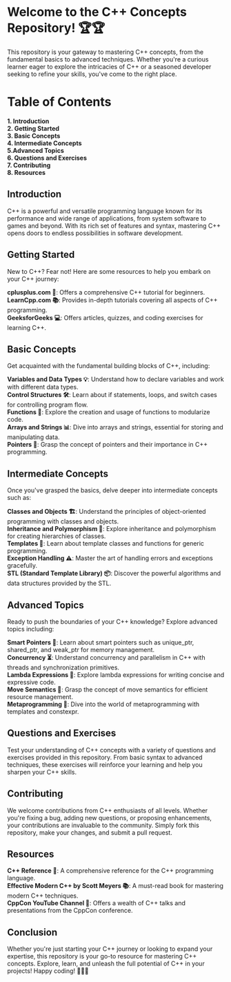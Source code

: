 # Welcome to the C++ Concepts Repository! 🏆🏆

This repository is your gateway to mastering C++ concepts, from the fundamental basics to advanced techniques. Whether you're a curious learner eager to explore the intricacies of C++ or a seasoned developer seeking to refine your skills, you've come to the right place. 

# Table of Contents
**1. Introduction** <br/>
**2. Getting Started**<br/>
**3. Basic Concepts**<br/>
**4. Intermediate Concepts**<br/>
**5.Advanced Topics**<br/>
**6. Questions and Exercises**<br/>
**7. Contributing**<br/>
**8. Resources**<br/>
## Introduction
C++ is a powerful and versatile programming language known for its performance and wide range of applications, from system software to games and beyond. With its rich set of features and syntax, mastering C++ opens doors to endless possibilities in software development.

## Getting Started
New to C++? Fear not! Here are some resources to help you embark on your C++ journey:

**cplusplus.com 📘**: Offers a comprehensive C++ tutorial for beginners.<br/>
**LearnCpp.com 📚**: Provides in-depth tutorials covering all aspects of C++ programming.<br/>
**GeeksforGeeks 💻**: Offers articles, quizzes, and coding exercises for learning C++.<br/>
## Basic Concepts
Get acquainted with the fundamental building blocks of C++, including:

**Variables and Data Types 💡**: Understand how to declare variables and work with different data types.<br/>
**Control Structures 🛠️**: Learn about if statements, loops, and switch cases for controlling program flow.<br/>
**Functions 🔄**: Explore the creation and usage of functions to modularize code.<br/>
**Arrays and Strings 📊**: Dive into arrays and strings, essential for storing and manipulating data.<br/>
**Pointers 🎯**: Grasp the concept of pointers and their importance in C++ programming.<br/>
## Intermediate Concepts
Once you've grasped the basics, delve deeper into intermediate concepts such as:

**Classes and Objects 🏗️**: Understand the principles of object-oriented programming with classes and objects.<br/>
**Inheritance and Polymorphism 🧬**: Explore inheritance and polymorphism for creating hierarchies of classes.<br/>
**Templates 📄**: Learn about template classes and functions for generic programming.<br/>
**Exception Handling ⚠️**: Master the art of handling errors and exceptions gracefully.<br/>
**STL (Standard Template Library) 📦**: Discover the powerful algorithms and data structures provided by the STL.<br/>
## Advanced Topics
Ready to push the boundaries of your C++ knowledge? Explore advanced topics including:

**Smart Pointers 🧠**: Learn about smart pointers such as unique_ptr, shared_ptr, and weak_ptr for memory management.<br/>
**Concurrency ⏳**: Understand concurrency and parallelism in C++ with threads and synchronization primitives.<br/>
**Lambda Expressions 🐑**: Explore lambda expressions for writing concise and expressive code.<br/>
**Move Semantics 🚚**: Grasp the concept of move semantics for efficient resource management.<br/>
**Metaprogramming 🤖**: Dive into the world of metaprogramming with templates and constexpr.<br/>
## Questions and Exercises
Test your understanding of C++ concepts with a variety of questions and exercises provided in this repository. From basic syntax to advanced techniques, these exercises will reinforce your learning and help you sharpen your C++ skills.

## Contributing
We welcome contributions from C++ enthusiasts of all levels. Whether you're fixing a bug, adding new questions, or proposing enhancements, your contributions are invaluable to the community. Simply fork this repository, make your changes, and submit a pull request.

## Resources
**C++ Reference 📖**: A comprehensive reference for the C++ programming language.<br/>
**Effective Modern C++ by Scott Meyers 📚**: A must-read book for mastering modern C++ techniques.<br/>
**CppCon YouTube Channel 🎥**: Offers a wealth of C++ talks and presentations from the CppCon conference.<br/>
## Conclusion
Whether you're just starting your C++ journey or looking to expand your expertise, this repository is your go-to resource for mastering C++ concepts. Explore, learn, and unleash the full potential of C++ in your projects! Happy coding! 🚀🔥🔥
